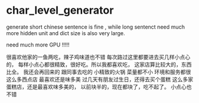 # char_level_generator

generate short chinese sentence is fine , while long sentenct need much more hidden unit and dict size is also very large.

need much more GPU !!!!!

<SOR>很喜欢他家的一鱼两吃，辣子鸡味道也不错<EOR>
<SOR>每次路过这里都要进去买几样小点心的，<EOR>
<SOR>每样小点心都很精致，很好吃。所以我都喜欢吃，<EOR>
<SOR>这家店算比较大的，东西比全。<EOR>
<SOR>我还会再回来的<EOR>
<SOR>跟同事去吃的<EOR>
<SOR>小精致的火锅 菜量都不小 环境和服务都很<EOR>
<SOR>这么多西点店 最喜欢还是味多美<EOR>
<SOR>过几天有朋友过生日，还得去买个蛋糕<EOR>
<SOR>这么多家蛋糕店，还是最喜欢味多美的，<EOR>
<SOR>以前块半的，现在都块了，吃不起了。<EOR>
<SOR>小点心也不错<EOR>
